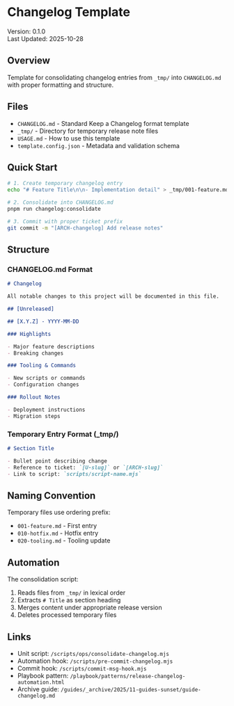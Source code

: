 # Changelog Template

Version: 0.1.0  
Last Updated: 2025-10-28

## Overview

Template for consolidating changelog entries from `_tmp/` into `CHANGELOG.md` with proper formatting and structure.

## Files

- `CHANGELOG.md` - Standard Keep a Changelog format template
- `_tmp/` - Directory for temporary release note files
- `USAGE.md` - How to use this template
- `template.config.json` - Metadata and validation schema

## Quick Start

```bash
# 1. Create temporary changelog entry
echo "# Feature Title\n\n- Implementation detail" > _tmp/001-feature.md

# 2. Consolidate into CHANGELOG.md
pnpm run changelog:consolidate

# 3. Commit with proper ticket prefix
git commit -m "[ARCH-changelog] Add release notes"
```

## Structure

### CHANGELOG.md Format

```markdown
# Changelog

All notable changes to this project will be documented in this file.

## [Unreleased]

## [X.Y.Z] - YYYY-MM-DD

### Highlights

- Major feature descriptions
- Breaking changes

### Tooling & Commands

- New scripts or commands
- Configuration changes

### Rollout Notes

- Deployment instructions
- Migration steps
```

### Temporary Entry Format (\_tmp/)

```markdown
# Section Title

- Bullet point describing change
- Reference to ticket: `[U-slug]` or `[ARCH-slug]`
- Link to script: `scripts/script-name.mjs`
```

## Naming Convention

Temporary files use ordering prefix:

- `001-feature.md` - First entry
- `010-hotfix.md` - Hotfix entry
- `020-tooling.md` - Tooling update

## Automation

The consolidation script:

1. Reads files from `_tmp/` in lexical order
2. Extracts `# Title` as section heading
3. Merges content under appropriate release version
4. Deletes processed temporary files

## Links

- Unit script: `/scripts/ops/consolidate-changelog.mjs`
- Automation hook: `/scripts/pre-commit-changelog.mjs`
- Commit hook: `/scripts/commit-msg-hook.mjs`
- Playbook pattern: `/playbook/patterns/release-changelog-automation.html`
- Archive guide: `/guides/_archive/2025/11-guides-sunset/guide-changelog.md`
